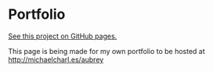 # Portfolio

[See this project on GitHub pages.](https://mca62511.github.io/portfolio)

This page is being made for my own portfolio to be hosted at http://michaelcharl.es/aubrey
